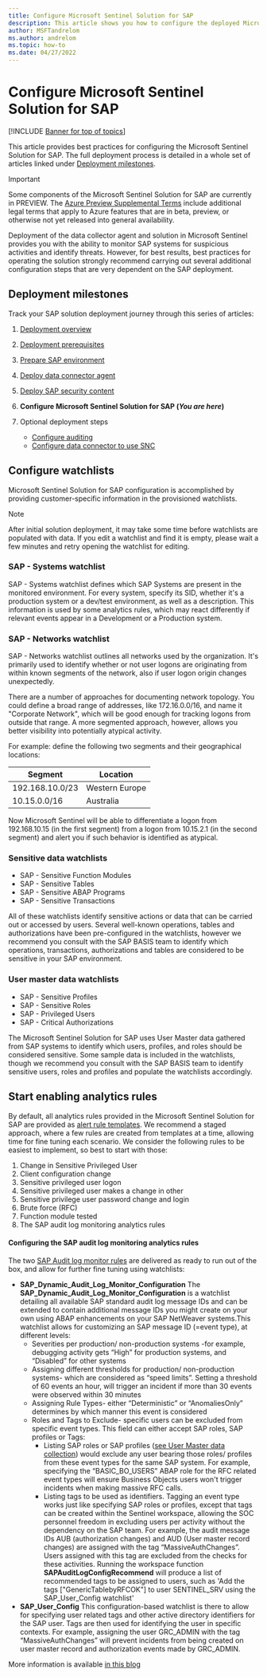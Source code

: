 ```yaml
---
title: Configure Microsoft Sentinel Solution for SAP
description: This article shows you how to configure the deployed Microsoft Sentinel Solution for SAP
author: MSFTandrelom
ms.author: andrelom
ms.topic: how-to
ms.date: 04/27/2022
---
```


# Configure Microsoft Sentinel Solution for SAP

[!INCLUDE [Banner for top of topics](../includes/banner.md)]

This article provides best practices for configuring the Microsoft Sentinel Solution for SAP. The full deployment process is detailed in a whole set of articles linked under [Deployment milestones](deployment-overview.md#deployment-milestones).

> [!IMPORTANT]
> Some components of the Microsoft Sentinel Solution for SAP are currently in PREVIEW. The [Azure Preview Supplemental Terms](https://azure.microsoft.com/support/legal/preview-supplemental-terms/) include additional legal terms that apply to Azure features that are in beta, preview, or otherwise not yet released into general availability.
>

Deployment of the data collector agent and solution in Microsoft Sentinel provides you with the ability to monitor SAP systems for suspicious activities and identify threats. However, for best results, best practices for operating the solution strongly recommend carrying out several additional configuration steps that are very dependent on the SAP deployment.

## Deployment milestones

Track your SAP solution deployment journey through this series of articles:

1. [Deployment overview](deployment-overview.md)

1. [Deployment prerequisites](prerequisites-for-deploying-sap-continuous-threat-monitoring.md)

1. [Prepare SAP environment](preparing-sap.md)

1. [Deploy data connector agent](deploy-data-connector-agent-container.md)

1. [Deploy SAP security content](deploy-sap-security-content.md)

1. **Configure Microsoft Sentinel Solution for SAP (*You are here*)**

1. Optional deployment steps
   - [Configure auditing](configure-audit.md)
   - [Configure data connector to use SNC](configure-snc.md)

## Configure watchlists

Microsoft Sentinel Solution for SAP configuration is accomplished by providing customer-specific information in the provisioned watchlists.

> [!NOTE]
>
> After initial solution deployment, it may take some time before watchlists are populated with data.
> If you edit a watchlist and find it is empty, please wait a few minutes and retry opening the watchlist for editing.

### SAP - Systems watchlist
SAP - Systems watchlist defines which SAP Systems are present in the monitored environment. For every system, specify its SID, whether it's a production system or a dev/test environment, as well as a description.
This information is used by some analytics rules, which may react differently if relevant events appear in a Development or a Production system.

### SAP - Networks watchlist
SAP - Networks watchlist outlines all networks used by the organization. It's primarily used to identify whether or not user logons are originating from within known segments of the network, also if user logon origin changes unexpectedly.

There are a number of approaches for documenting network topology. You could define a broad range of addresses, like 172.16.0.0/16, and name it "Corporate Network", which will be good enough for tracking logons from outside that range. A more segmented approach, however, allows you better visibility into potentially atypical activity. 

For example: define the following two segments and their geographical locations:

| Segment | Location |
| ---- | ---- |
| 192.168.10.0/23 | Western Europe |
| 10.15.0.0/16 | Australia |

Now Microsoft Sentinel will be able to differentiate a logon from 192.168.10.15 (in the first segment) from a logon from 10.15.2.1 (in the second segment) and alert you if such behavior is identified as atypical.

### Sensitive data watchlists

- SAP - Sensitive Function Modules
- SAP - Sensitive Tables
- SAP - Sensitive ABAP Programs
- SAP - Sensitive Transactions

All of these watchlists identify sensitive actions or data that can be carried out or accessed by users. Several well-known operations, tables and authorizations have been pre-configured in the watchlists, however we recommend you consult with the SAP BASIS team to identify which operations, transactions, authorizations and tables are considered to be sensitive in your SAP environment.

### User master data watchlists

- SAP - Sensitive Profiles
- SAP - Sensitive Roles
- SAP - Privileged Users
- SAP - Critical Authorizations

The Microsoft Sentinel Solution for SAP uses User Master data gathered from SAP systems to identify which users, profiles, and roles should be considered sensitive. Some sample data is included in the watchlists, though we recommend you consult with the SAP BASIS team to identify sensitive users, roles and profiles and populate the watchlists accordingly.

## Start enabling analytics rules
By default, all analytics rules provided in the Microsoft Sentinel Solution for SAP are provided as [alert rule templates](../manage-analytics-rule-templates.md#manage-template-versions-for-your-scheduled-analytics-rules-in-microsoft-sentinel). We recommend a staged approach, where a few rules are created from templates at a time, allowing time for fine tuning each scenario.
 We consider the following rules to be easiest to implement, so best to start with those:

1. Change in Sensitive Privileged User
2. Client configuration change
3. Sensitive privileged user logon
4. Sensitive privileged user makes a change in other
5. Sensitive privilege user password change and login
6. Brute force (RFC)
7. Function module tested
8. The SAP audit log monitoring analytics rules

#### Configuring the SAP audit log monitoring analytics rules
The two [SAP Audit log monitor rules](sap-solution-security-content.md#built-in-sap-analytics-rules-for-monitoring-the-sap-audit-log) are delivered as ready to run out of the box, and allow for further fine tuning using watchlists:
- **SAP_Dynamic_Audit_Log_Monitor_Configuration**
  The **SAP_Dynamic_Audit_Log_Monitor_Configuration** is a watchlist detailing all available SAP standard audit log message IDs and can be extended to contain additional message IDs you might create on your own using ABAP enhancements on your SAP NetWeaver systems.This watchlist allows for customizing an SAP message ID (=event type), at different levels:
    -	Severities per production/ non-production systems -for example, debugging activity gets “High” for production systems, and “Disabled” for other systems
    -	Assigning different thresholds for production/ non-production systems- which are considered as “speed limits”. Setting a threshold of 60 events an hour, will trigger an incident if more than 30 events were observed within 30 minutes
    -	Assigning Rule Types- either “Deterministic” or “AnomaliesOnly” determines by which manner this event is considered
    -	Roles and Tags to Exclude- specific users can be excluded from specific event types. This field can either accept SAP roles, SAP profiles or Tags:
        -	Listing SAP roles or SAP profiles ([see User Master data collection](sap-solution-deploy-alternate.md#configuring-user-master-data-collection)) would exclude any user bearing those roles/ profiles from these event types for the same SAP system. For example, specifying the “BASIC_BO_USERS” ABAP role for the RFC related event types will ensure Business Objects users won't trigger incidents when making massive RFC calls.
        - Listing tags to be used as identifiers. Tagging an event type works just like specifying SAP roles or profiles, except that tags can be created within the Sentinel workspace, allowing the SOC personnel freedom in excluding users per activity without the dependency on the SAP team. For example, the audit message IDs AUB (authorization changes) and AUD (User master record changes) are assigned with the tag “MassiveAuthChanges”. Users assigned with this tag are excluded from the checks for these activities. Running the workspace function **SAPAuditLogConfigRecommend** will produce a list of recommended tags to be assigned to users, such as 'Add the tags ["GenericTablebyRFCOK"] to user SENTINEL_SRV using the SAP_User_Config watchlist'
- **SAP_User_Config** 
  This configuration-based watchlist is there to allow for specifying user related tags and other active directory identifiers for the SAP user. Tags are then used for identifying the user in specific contexts. For example, assigning the user GRC_ADMIN with the tag “MassiveAuthChanges” will prevent incidents from being created on user master record and authorization events made by GRC_ADMIN.

More information is available [in this blog](https://aka.ms/Sentinel4sapDynamicDeterministicAuditRuleBlog)




